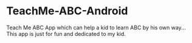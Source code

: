 # TeachMe-ABC-Android
Teach Me ABC App which can help a kid to learn ABC by his own way... This app is just for fun and dedicated to my kid.
